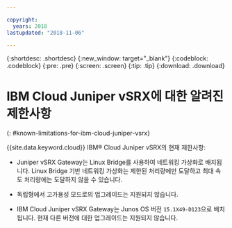 ```yaml
---

copyright:
  years: 2018
lastupdated: "2018-11-06"

---
```


{:shortdesc: .shortdesc}
{:new_window: target="_blank"}
{:codeblock: .codeblock}
{:pre: .pre}
{:screen: .screen}
{:tip: .tip}
{:download: .download}

# IBM Cloud Juniper vSRX에 대한 알려진 제한사항 
{: #known-limitations-for-ibm-cloud-juniper-vsrx}

{{site.data.keyword.cloud}} IBM® Cloud Juniper vSRX의 현재 제한사항:

* Juniper vSRX Gateway는 Linux Bridge를 사용하여 네트워킹 가상화로 배치됩니다. Linux Bridge 기반 네트워킹 가상화는 제한된 처리량에만 도달하고 최대 속도 처리량에는 도달하지 않을 수 있습니다.

* 독립형에서 고가용성 모드로의 업그레이드는 지원되지 않습니다.

* IBM Cloud Juniper vSRX Gateway는 Junos OS 버전 `15.1X49-D123`으로 배치됩니다. 현재 다른 버전에 대한 업그레이드는 지원되지 않습니다.
